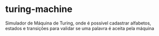 # turing-machine
Simulador de Máquina de Turing, onde é possível cadastrar alfabetos, estados e transições para validar se uma palavra é aceita pela máquina
